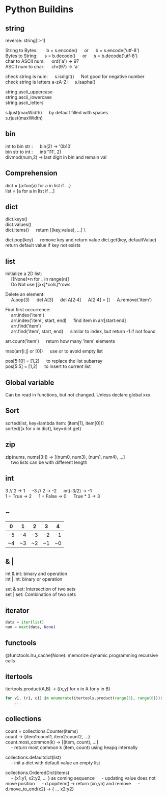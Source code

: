 # Python Buildins 


## string
reverse: string[::-1]   

String to Bytes:  b = s.encode()   or   b = s.encode('utf-8')  \
Bytes to String:   s = b.decode()   or   s = b.decode('utf-8')    
char to ASCII num:   ord('a')  -> 97  \
ASCII num to char:   chr(97)  -> 'a' 

check string is num:   s.isdigit()   Not good for negative number\
check string is letters a-zA-Z:   s.isapha()

string.ascii_uppercase\
string.ascii_lowercase\
string.ascii_letters

s.ljust(maxWidth)    by default filled with spaces \
s.rjust(maxWidth)


## bin
int to bin str :   bin(2)  ->  '0b10'    \
bin str to int :   int('111', 2)      \
divmod(num,2) -> last digit in bin and remain val


## Comprehension     
dict = {a:foo(a) for a in list if ...}  
list = [a for a in list if ...]


## dict
dict.keys()   \
dict.values()   \
dict.items()   return [(key,value), ...] \

dict.pop(key)    remove key and return value
dict.get(key, defaultValue)   return default value if key not exists


## list
Initialize a 2D list:     \
   [[None]*n for _ in range(n)]\
   Do Not use [[xx]*cols]*rows 
 
Delete an element:     \
   A.pop(3)   del A[3]   del A[2:4]   A[2:4] = []   A.remove('item')   
          
Find first occurrence: \
   arr.index('item')  \
   arr.index('item', start, end)   find item in arr[start:end] \
   arr.find('item')  \
   arr.find('item', start, end)   similar to index, but return -1 if not found

arr.count('item')   return how many 'item' elements

max(arr[i:j] or [0])   use or to avoid empty list  

pos[5:10] = [1,2]   to replace the list subarray   \
pos[5:5] = [1,2]   to insert to current list  


## Global variable
Can be read in functions, but not changed.  Unless declare global xxx. 


## Sort
sorted(list, key=lambda item: (item[1], item[0]))   \
sorted([x for x in dict], key=dict.get)


## zip
zip(nums, nums[3:])    -> [(num0, num3), (num1, num4), ...]  \
     two lists can be with different length


## int
3 // 2 -> 1     -3 // 2 -> -2     int(-3/2) -> -1 \
1 + True -> 2     1 + False -> 0     True * 3 -> 3


## ~
| 0  | 1  | 2  | 3  | 4  |
|----|----|----|----|----|
| -5 | -4 | -3 | -2 | -1 |
| ~4 | ~3 | ~2 | ~1 | ~0 |


## & |
int & int: binary and operation\
int | int: binary or operation

set & set: Intersection of two sets\
set | set: Combination of two sets


## iterator
```python
data = iter(list)
num = next(data, None)
```

## functools
@functools.lru_cache(None): memorize dynamic programming recursive calls


## itertools
itertools.product(A,B) -> ((x,y) for x in A for y in B)
```python
for v1, (r1, c1) in enumerate(itertools.product(range(5), range(6))):  
    ...
```

## collections
count = collections.Counter(items)  \
count -> {item1:count1, item2:count2, ...}  \
count.most_common(k) -> [(item, count), ...]    \
     - return most common k (item, count) using heapq internally 
    
collections.defaultdict(list) \
     - init a dict with default value an empty list

collections.OrderedDict(items) \
     - {x1:y1, x2:y2, ... } as coming sequence
     - updating value does not move position
     - d.popitem()   ->    return (xn,yn) and remove
     - d.move_to_end(x2)   ->    { ... x2:y2}

